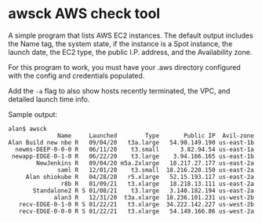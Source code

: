 # awsck  AWS check tool

A simple program that lists AWS EC2 instances.
The default output includes the Name tag, the system state, if the
instance is a Spot instance, the launch date, the EC2 type, the
public I.P. address, and the Availability zone.

For this program to work, you must have your .aws directory configured
with the config and credentials populated.

Add the `-a` flag to also show hosts recently terminated, the VPC,
and detailed launch time info.

Sample output:
```
alan$ awsck
              Name     Launched        Type       Public IP  Avil-zone
Alan Build new nbe R   09/04/20   t3a.large   54.90.149.190 us-east-1b
  newms-DEEP-0-0-0 R   06/11/20    t3.small      3.82.94.54 us-east-1a
 newapp-EDGE-0-1-0 R   06/22/20    t3.large    3.94.166.165 us-east-1b
        NewJenkins R   09/04/20 m5a.2xlarge   18.217.27.177 us-east-2a
              saml R   12/01/20    t3.small  18.216.220.150 us-east-2a
     Alan ohiokube R   04/28/20   r5.xlarge   52.15.193.117 us-east-2a
               r8b R   01/09/21   t3.xlarge   18.218.13.111 us-east-2a
       Standalone2 R S 01/08/21    t3.large   3.140.182.194 us-east-2a
             alan3 R   12/31/20  t3a.xlarge  18.236.101.231 us-west-2b
   recv-EDGE-0-1-0 R S 01/22/21   t3.xlarge  34.222.142.227 us-west-2b
   recv-EDGE-0-0-0 R S 01/22/21   t3.xlarge   54.149.166.86 us-west-2a
```
